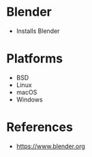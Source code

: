 # Blender

- Installs Blender

# Platforms

- BSD
- Linux
- macOS
- Windows

# References

- https://www.blender.org
